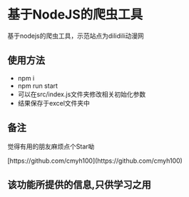 # 基于NodeJS的爬虫工具

<p>基于nodejs的爬虫工具，示范站点为dilidili动漫网</p>

## 使用方法

* npm i
* npm run start
* 可以在src/index.js文件夹修改相关初始化参数
* 结果保存于excel文件夹中

## 备注

<p>觉得有用的朋友麻烦点个Star呦</p>
[https://github.com/cmyh100](https://github.com/cmyh100)

## 该功能所提供的信息,只供学习之用
